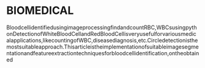 # BIOMEDICAL
BloodcellidentifiedusingimageprocessingfindandcountRBC,WBCsusingpythonDetectionofWhiteBloodCellandRedBloodCellisveryusefulforvariousmedicalapplications,likecountingofWBC,diseasediagnosis,etc.Circledetectionisthemostsuitableapproach.Thisarticleistheimplementationofsuitableimagesegmentationandfeatureextractiontechniquesforbloodcellidentification,ontheobtained
